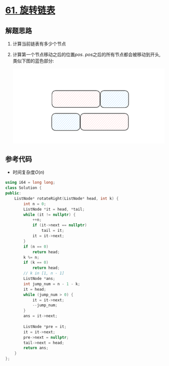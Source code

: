 # [61. 旋转链表](https://leetcode.cn/problems/rotate-list/)

## 解题思路

1. 计算当前链表有多少个节点

2. 计算第一个节点移动之后的位置$pos$. $pos$之后的所有节点都会被移动到开头, 类似下图的蓝色部分:

   ![image-20251015143847294](./assets/image-20251015143847294.png)

## 参考代码

+ 时间复杂度$O(n)$


```cpp
using i64 = long long;
class Solution {
public:
    ListNode* rotateRight(ListNode* head, int k) {
        int n = 0;
        ListNode *it = head, *tail;
        while (it != nullptr) {
            ++n;
            if (it->next == nullptr)
                tail = it;
            it = it->next;
        }
        if (n == 0)
            return head;
        k %= n;
        if (k == 0)
            return head;
        // k in [1, n - 1]
        ListNode *ans;
        int jump_num = n - 1 - k;
        it = head;
        while (jump_num > 0) {
            it = it->next;
            --jump_num;
        }
        ans = it->next;

        ListNode *pre = it;
        it = it->next;
        pre->next = nullptr;
        tail->next = head;
        return ans;
    }
};

```
